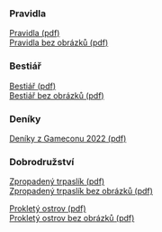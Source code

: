 ### Pra&shy;vid&shy;la

<p>
<a href="/pravidla/Dracak-pravidla.pdf" target="_blank">Pra&shy;vid&shy;la (pdf)</a>
<br>
<a href="/pravidla/Dracak-pravidla-bez-obrazku.pdf" target="_blank">Pra&shy;vid&shy;la bez ob&shy;ráz&shy;ků (pdf)</a>
</p>

### Be&shy;sti&shy;ář

<p>
<a href="/pravidla/Dracak-bestiar.pdf" target="_blank">Be&shy;sti&shy;ář (pdf)</a>
<br>
<a href="/pravidla/Dracak-bestiar-bez-obrazku.pdf" target="_blank">Be&shy;sti&shy;ář bez ob&shy;ráz&shy;ků (pdf)</a>
</p>

### De&shy;ní&shy;ky

<p><a href="/deniky/Deniky.Gamecon.2022.pdf" target="_blank">De&shy;ní&shy;ky z Ga&shy;me&shy;co&shy;nu 2022 (pdf)</a></p>

### Dob&shy;ro&shy;druž&shy;ství

<p>
<a href="/dobrodruzstvi/ZpropadenyTrpaslik.pdf" target="_blank">Zpro&shy;pa&shy;de&shy;ný tr&shy;pas&shy;lík (pdf)</a>
<br>
<a href="/dobrodruzstvi/ZpropadenyTrpaslik-no-images.pdf" target="_blank">Zpro&shy;pa&shy;de&shy;ný tr&shy;pas&shy;lík bez ob&shy;ráz&shy;ků (pdf)</a>
</p>

<p>
<a href="/dobrodruzstvi/ProkletyOstrov.pdf" target="_blank">Pro&shy;kle&shy;tý os&shy;trov (pdf)</a>
<br>
<a href="/dobrodruzstvi/ProkletyOstrov-no-images.pdf" target="_blank">Pro&shy;kle&shy;tý os&shy;trov bez ob&shy;ráz&shy;ků (pdf)</a>
</p>